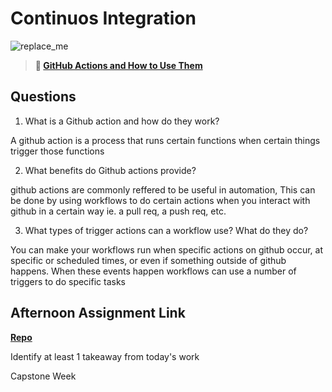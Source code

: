# Continuos Integration

![replace_me](https://codeworks.blob.core.windows.net/public/assets/img/illustrations/placeholder.svg)

> **📖 [GitHub Actions and How to Use Them](https://codeworksacademy.com/fs-student-guide/resources/wk8-9/05-Github-Actions)**

## Questions

1. What is a Github action and how do they work?

A github action is a process that runs certain functions when certain things trigger those functions

2. What benefits do Github actions provide?

github actions are commonly reffered to be useful in automation, This can be done by using workflows to do certain actions when you interact with github in a certain way ie. a pull req, a push req, etc.

3. What types of trigger actions can a workflow use? What do they do?

You can make your workflows run when specific actions on github occur, at specific or scheduled times, or even if something outside of github happens. When these events happen workflows can use a number of triggers to do specific tasks

## Afternoon Assignment Link

**[Repo](https://github.com/Tmontandon/<ASSIGNMENT_REPO>)**

Identify at least 1 takeaway from today's work

Capstone Week
